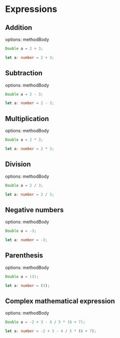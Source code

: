 # Expressions

## Addition
options: methodBody
```java
Double a = 2 + 3;
```
```typescript
let a: number = 2 + 3;
```

## Subtraction
options: methodBody
```java
Double a = 2 - 3;
```
```typescript
let a: number = 2 - 3;
```

## Multiplication
options: methodBody
```java
Double a = 2 * 3;
```
```typescript
let a: number = 2 * 3;
```

## Division
options: methodBody
```java
Double a = 2 / 3;
```
```typescript
let a: number = 2 / 3;
```

## Negative numbers
options: methodBody
```java
Double a = -3;
```
```typescript
let a: number = -3;
```

## Parenthesis
options: methodBody
```java
Double a = (3);
```
```typescript
let a: number = (3);
```

## Complex mathematical expression
options: methodBody
```java
Double a = -2 + 3 - 4 / 5 * (6 + 7);
```
```typescript
let a: number = -2 + 3 - 4 / 5 * (6 + 7);
```
